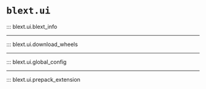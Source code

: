 # `blext.ui`

::: blext.ui.blext_info

---

::: blext.ui.download_wheels

---

::: blext.ui.global_config

---

::: blext.ui.prepack_extension
